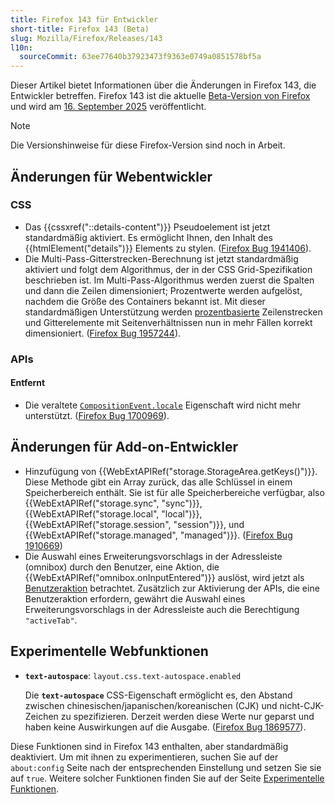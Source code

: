 ```yaml
---
title: Firefox 143 für Entwickler
short-title: Firefox 143 (Beta)
slug: Mozilla/Firefox/Releases/143
l10n:
  sourceCommit: 63ee77640b37923473f9363e0749a0851578bf5a
---
```


Dieser Artikel bietet Informationen über die Änderungen in Firefox 143, die Entwickler betreffen.
Firefox 143 ist die aktuelle [Beta-Version von Firefox](https://www.firefox.com/en-US/channel/desktop/#beta) und wird am [16. September 2025](https://whattrainisitnow.com/release/?version=143) veröffentlicht.

> [!NOTE]
> Die Versionshinweise für diese Firefox-Version sind noch in Arbeit.

<!-- Authors: Please uncomment any headings you are writing notes for -->

## Änderungen für Webentwickler

<!-- ### Developer Tools -->

<!-- ### HTML -->

<!-- No notable changes. -->

<!-- #### Removals -->

### CSS

- Das {{cssxref("::details-content")}} Pseudoelement ist jetzt standardmäßig aktiviert. Es ermöglicht Ihnen, den Inhalt des {{htmlElement("details")}} Elements zu stylen.
  ([Firefox Bug 1941406](https://bugzil.la/1941406)).
- Die Multi-Pass-Gitterstrecken-Berechnung ist jetzt standardmäßig aktiviert und folgt dem Algorithmus, der in der CSS Grid-Spezifikation beschrieben ist. Im Multi-Pass-Algorithmus werden zuerst die Spalten und dann die Zeilen dimensioniert; Prozentwerte werden aufgelöst, nachdem die Größe des Containers bekannt ist. Mit dieser standardmäßigen Unterstützung werden [prozentbasierte](/de/docs/Web/CSS/grid-template-rows#percentage) Zeilenstrecken und Gitterelemente mit Seitenverhältnissen nun in mehr Fällen korrekt dimensioniert.
  ([Firefox Bug 1957244](https://bugzil.la/1957244)).

<!-- #### Removals -->

<!-- ### JavaScript -->

<!-- No notable changes. -->

<!-- #### Removals -->

<!-- ### SVG -->

<!-- #### Removals -->

<!-- ### HTTP -->

<!-- #### Removals -->

<!-- ### Security -->

<!-- #### Removals -->

### APIs

<!-- #### DOM -->

<!-- #### Media, WebRTC, and Web Audio -->

#### Entfernt

- Die veraltete [`CompositionEvent.locale`](/de/docs/Web/API/CompositionEvent/locale) Eigenschaft wird nicht mehr unterstützt.
  ([Firefox Bug 1700969](https://bugzil.la/1700969)).

<!-- ### WebAssembly -->

<!-- #### Removals -->

<!-- ### WebDriver conformance (WebDriver BiDi, Marionette) -->

<!-- #### General -->

<!-- #### WebDriver BiDi -->

<!-- #### Marionette -->

## Änderungen für Add-on-Entwickler

- Hinzufügung von {{WebExtAPIRef("storage.StorageArea.getKeys()")}}. Diese Methode gibt ein Array zurück, das alle Schlüssel in einem Speicherbereich enthält. Sie ist für alle Speicherbereiche verfügbar, also {{WebExtAPIRef("storage.sync", "sync")}}, {{WebExtAPIRef("storage.local", "local")}}, {{WebExtAPIRef("storage.session", "session")}}, und {{WebExtAPIRef("storage.managed", "managed")}}. ([Firefox Bug 1910669](https://bugzil.la/1910669))
- Die Auswahl eines Erweiterungsvorschlags in der Adressleiste (omnibox) durch den Benutzer, eine Aktion, die {{WebExtAPIRef("omnibox.onInputEntered")}} auslöst, wird jetzt als [Benutzeraktion](/de/docs/Mozilla/Add-ons/WebExtensions/User_actions) betrachtet. Zusätzlich zur Aktivierung der APIs, die eine Benutzeraktion erfordern, gewährt die Auswahl eines Erweiterungsvorschlags in der Adressleiste auch die Berechtigung `"activeTab"`.

<!-- ### Removals -->

<!-- ### Other -->

## Experimentelle Webfunktionen

- **`text-autospace`**: `layout.css.text-autospace.enabled`

  Die **`text-autospace`** CSS-Eigenschaft ermöglicht es, den Abstand zwischen chinesischen/japanischen/koreanischen (CJK) und nicht-CJK-Zeichen zu spezifizieren. Derzeit werden diese Werte nur geparst und haben keine Auswirkungen auf die Ausgabe. ([Firefox Bug 1869577](https://bugzil.la/1869577)).

Diese Funktionen sind in Firefox 143 enthalten, aber standardmäßig deaktiviert.
Um mit ihnen zu experimentieren, suchen Sie auf der `about:config` Seite nach der entsprechenden Einstellung und setzen Sie sie auf `true`.
Weitere solcher Funktionen finden Sie auf der Seite [Experimentelle Funktionen](/de/docs/Mozilla/Firefox/Experimental_features).
